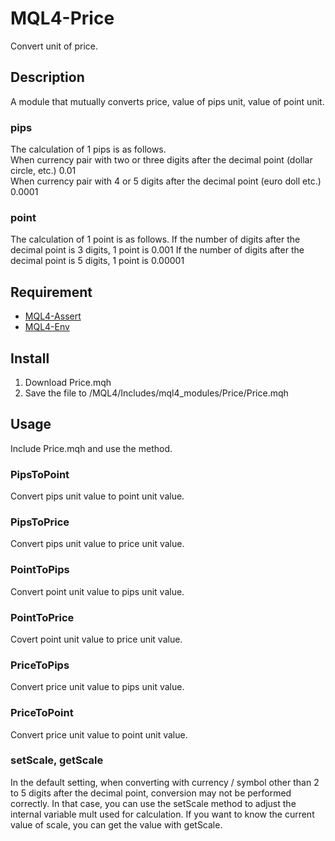 # MQL4-Price
Convert unit of price.


## Description
A module that mutually converts price, value of pips unit, value of point unit.

### pips
The calculation of 1 pips is as follows.  
When currency pair with two or three digits after the decimal point (dollar circle, etc.) 0.01  
When currency pair with 4 or 5 digits after the decimal point (euro doll etc.) 0.0001

### point
The calculation of 1 point is as follows.
If the number of digits after the decimal point is 3 digits, 1 point is 0.001
If the number of digits after the decimal point is 5 digits, 1 point is 0.00001


## Requirement
- [MQL4-Assert](https://github.com/KeisukeIwabuchi/MQL4-Assert)
- [MQL4-Env](https://github.com/KeisukeIwabuchi/MQL4-Env)


## Install
1. Download Price.mqh
2. Save the file to /MQL4/Includes/mql4_modules/Price/Price.mqh


## Usage
Include Price.mqh and use the method.

### PipsToPoint
Convert pips unit value to point unit value.

### PipsToPrice
Convert pips unit value to price unit value.

### PointToPips
Convert point unit value to pips unit value.

### PointToPrice
Covert point unit value to price unit value.

### PriceToPips
Convert price unit value to pips unit value.

### PriceToPoint
Convert price unit value to point unit value.

### setScale, getScale
In the default setting, when converting with currency / symbol other than 2 to 5 digits after the decimal point, conversion may not be performed correctly.
In that case, you can use the setScale method to adjust the internal variable mult used for calculation.
If you want to know the current value of scale, you can get the value with getScale. 

